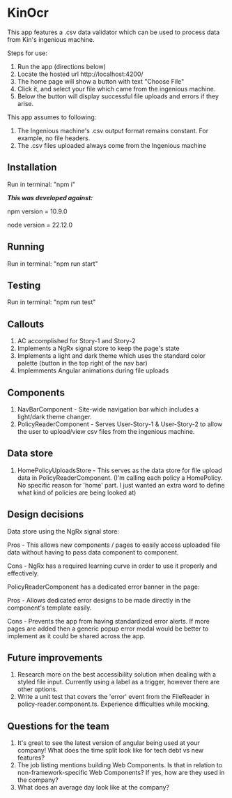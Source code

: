 # KinOcr
This app features a .csv data validator which can be used to process data from Kin's ingenious machine.

Steps for use:
1. Run the app (directions below)
2. Locate the hosted url http://localhost:4200/
3. The home page will show a button with text "Choose File"
4. Click it, and select your file which came from the ingenious machine.
5. Below the button will display successful file uploads and errors if they arise.

This app assumes to following:
1. The Ingenious machine's .csv output format remains constant. For example, no file headers.
2. The .csv files uploaded always come from the Ingenious machine

## Installation
Run in terminal: "npm i"

***This was developed against:***

npm version = 10.9.0

node version = 22.12.0

## Running
Run in terminal: "npm run start"

## Testing
Run in terminal: "npm run test"

## Callouts
1. AC accomplished for Story-1 and Story-2
2. Implements a NgRx signal store to keep the page's state
3. Implements a light and dark theme which uses the standard color palette (button in the top right of the nav bar)
4. Implemments Angular animations during file uploads

## Components
1. NavBarComponent - Site-wide navigation bar which includes a light/dark theme changer.
2. PolicyReaderComponent - Serves User-Story-1 & User-Story-2 to allow the user to upload/view csv files from the ingenious machine.

## Data store
1. HomePolicyUploadsStore - This serves as the data store for file upload data in PolicyReaderComponent. (I'm calling each policy a HomePolicy. No specific reason for 'home' part. I just wanted an extra word to define what kind of policies are being looked at)

## Design decisions 
Data store using the NgRx signal store:

Pros - This allows new components / pages to easily access uploaded file data without having to pass data component to component.

Cons - NgRx has a required learning curve in order to use it properly and effectively.


PolicyReaderComponent has a dedicated error banner in the page:

Pros - Allows dedicated error designs to be made directly in the component's template easily.

Cons - Prevents the app from having standardized error alerts. If more pages are added then a generic popup error modal would be better to implement as it could be shared across the app.

## Future improvements
1. Research more on the best accessibility solution when dealing with a styled file input. Currently using a label as a trigger, however there are other options.
2. Write a unit test that covers the 'error' event from the FileReader in policy-reader.component.ts. Experience difficulties while mocking.

## Questions for the team
1. It's great to see the latest version of angular being used at your company! What does the time split look like for tech debt vs new features?
2. The job listing mentions building Web Components. Is that in relation to non-framework-specific Web Components? If yes, how are they used in the company?
3. What does an average day look like at the company? 